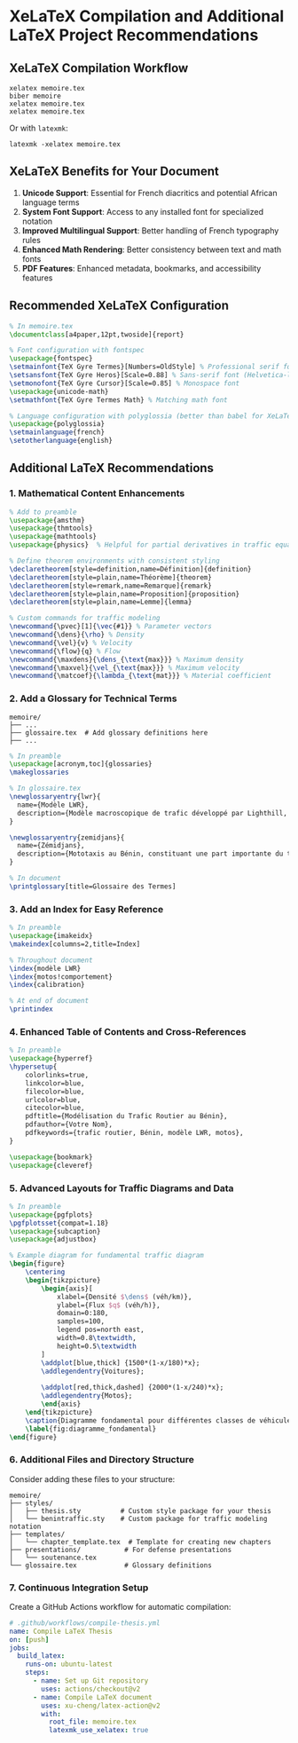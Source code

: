 # XeLaTeX Compilation and Additional LaTeX Project Recommendations

## XeLaTeX Compilation Workflow

```
xelatex memoire.tex
biber memoire
xelatex memoire.tex
xelatex memoire.tex
```

Or with `latexmk`:

```
latexmk -xelatex memoire.tex
```

## XeLaTeX Benefits for Your Document

1. **Unicode Support**: Essential for French diacritics and potential African language terms
2. **System Font Support**: Access to any installed font for specialized notation
3. **Improved Multilingual Support**: Better handling of French typography rules
4. **Enhanced Math Rendering**: Better consistency between text and math fonts
5. **PDF Features**: Enhanced metadata, bookmarks, and accessibility features

## Recommended XeLaTeX Configuration

```latex
% In memoire.tex
\documentclass[a4paper,12pt,twoside]{report}

% Font configuration with fontspec
\usepackage{fontspec}
\setmainfont{TeX Gyre Termes}[Numbers=OldStyle] % Professional serif font (Times-like)
\setsansfont{TeX Gyre Heros}[Scale=0.88] % Sans-serif font (Helvetica-like)
\setmonofont{TeX Gyre Cursor}[Scale=0.85] % Monospace font
\usepackage{unicode-math}
\setmathfont{TeX Gyre Termes Math} % Matching math font

% Language configuration with polyglossia (better than babel for XeLaTeX)
\usepackage{polyglossia}
\setmainlanguage{french}
\setotherlanguage{english}
```

## Additional LaTeX Recommendations

### 1. Mathematical Content Enhancements

```latex
% Add to preamble
\usepackage{amsthm}
\usepackage{thmtools}
\usepackage{mathtools}
\usepackage{physics}  % Helpful for partial derivatives in traffic equations

% Define theorem environments with consistent styling
\declaretheorem[style=definition,name=Définition]{definition}
\declaretheorem[style=plain,name=Théorème]{theorem}
\declaretheorem[style=remark,name=Remarque]{remark}
\declaretheorem[style=plain,name=Proposition]{proposition}
\declaretheorem[style=plain,name=Lemme]{lemma}

% Custom commands for traffic modeling
\newcommand{\pvec}[1]{\vec{#1}} % Parameter vectors
\newcommand{\dens}{\rho} % Density
\newcommand{\vel}{v} % Velocity
\newcommand{\flow}{q} % Flow
\newcommand{\maxdens}{\dens_{\text{max}}} % Maximum density
\newcommand{\maxvel}{\vel_{\text{max}}} % Maximum velocity
\newcommand{\matcoef}{\lambda_{\text{mat}}} % Material coefficient
```

### 2. Add a Glossary for Technical Terms

```
memoire/
├── ...
├── glossaire.tex  # Add glossary definitions here
├── ...
```

```latex
% In preamble
\usepackage[acronym,toc]{glossaries}
\makeglossaries

% In glossaire.tex
\newglossaryentry{lwr}{
  name={Modèle LWR},
  description={Modèle macroscopique de trafic développé par Lighthill, Whitham, et Richards}
}

\newglossaryentry{zemidjans}{
  name={Zémidjans},
  description={Mototaxis au Bénin, constituant une part importante du trafic routier}
}

% In document
\printglossary[title=Glossaire des Termes]
```

### 3. Add an Index for Easy Reference

```latex
% In preamble
\usepackage{imakeidx}
\makeindex[columns=2,title=Index]

% Throughout document
\index{modèle LWR}
\index{motos!comportement}
\index{calibration}

% At end of document
\printindex
```

### 4. Enhanced Table of Contents and Cross-References

```latex
% In preamble
\usepackage{hyperref}
\hypersetup{
    colorlinks=true,
    linkcolor=blue,
    filecolor=blue,      
    urlcolor=blue,
    citecolor=blue,
    pdftitle={Modélisation du Trafic Routier au Bénin},
    pdfauthor={Votre Nom},
    pdfkeywords={trafic routier, Bénin, modèle LWR, motos},
}

\usepackage{bookmark}
\usepackage{cleveref}
```

### 5. Advanced Layouts for Traffic Diagrams and Data

```latex
% In preamble
\usepackage{pgfplots}
\pgfplotsset{compat=1.18}
\usepackage{subcaption}
\usepackage{adjustbox}

% Example diagram for fundamental traffic diagram
\begin{figure}
    \centering
    \begin{tikzpicture}
        \begin{axis}[
            xlabel={Densité $\dens$ (véh/km)},
            ylabel={Flux $q$ (véh/h)},
            domain=0:180,
            samples=100,
            legend pos=north east,
            width=0.8\textwidth,
            height=0.5\textwidth
        ]
        \addplot[blue,thick] {1500*(1-x/180)*x};
        \addlegendentry{Voitures};
        
        \addplot[red,thick,dashed] {2000*(1-x/240)*x};
        \addlegendentry{Motos};
        \end{axis}
    \end{tikzpicture}
    \caption{Diagramme fondamental pour différentes classes de véhicules}
    \label{fig:diagramme_fondamental}
\end{figure}
```

### 6. Additional Files and Directory Structure

Consider adding these files to your structure:

```
memoire/
├── styles/
│   ├── thesis.sty          # Custom style package for your thesis
│   └── benintraffic.sty    # Custom package for traffic modeling notation
├── templates/
│   └── chapter_template.tex  # Template for creating new chapters
├── presentations/           # For defense presentations
│   └── soutenance.tex
└── glossaire.tex            # Glossary definitions
```

### 7. Continuous Integration Setup

Create a GitHub Actions workflow for automatic compilation:

```yaml
# .github/workflows/compile-thesis.yml
name: Compile LaTeX Thesis
on: [push]
jobs:
  build_latex:
    runs-on: ubuntu-latest
    steps:
      - name: Set up Git repository
        uses: actions/checkout@v2
      - name: Compile LaTeX document
        uses: xu-cheng/latex-action@v2
        with:
          root_file: memoire.tex
          latexmk_use_xelatex: true
```
